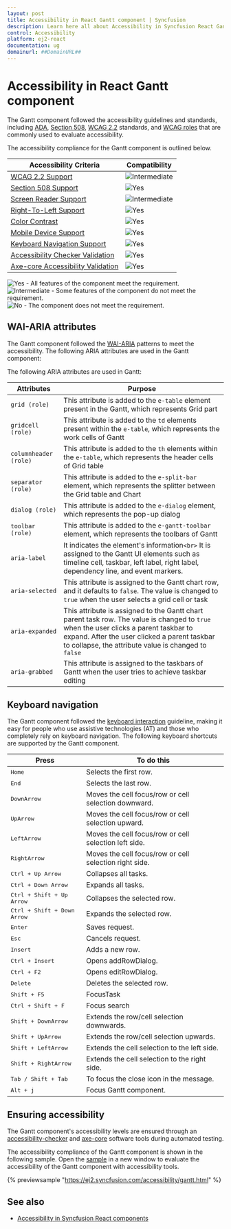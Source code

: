 ```yaml
---
layout: post
title: Accessibility in React Gantt component | Syncfusion
description: Learn here all about Accessibility in Syncfusion React Gantt component of Syncfusion Essential JS 2 and more.
control: Accessibility 
platform: ej2-react
documentation: ug
domainurl: ##DomainURL##
---
```


# Accessibility in React Gantt component

The Gantt component followed the accessibility guidelines and standards, including [ADA](https://www.ada.gov/), [Section 508](https://www.section508.gov/), [WCAG 2.2](https://www.w3.org/TR/WCAG22/) standards, and [WCAG roles](https://www.w3.org/TR/wai-aria/#roles) that are commonly used to evaluate accessibility.

The accessibility compliance for the Gantt component is outlined below.

| Accessibility Criteria | Compatibility |
| -- | -- |
| [WCAG 2.2 Support](../common/accessibility#accessibility-standards) | <img src="https://cdn.syncfusion.com/content/images/landing-page/intermediate.png" alt="Intermediate"> |
| [Section 508 Support](../common/accessibility#accessibility-standards) | <img src="https://cdn.syncfusion.com/content/images/landing-page/yes.png" alt="Yes"> |
| [Screen Reader Support](../common/accessibility#screen-reader-support) | <img src="https://cdn.syncfusion.com/content/images/landing-page/intermediate.png" alt="Intermediate"> |
| [Right-To-Left Support](../common/accessibility#right-to-left-support) | <img src="https://cdn.syncfusion.com/content/images/landing-page/yes.png" alt="Yes"> |
| [Color Contrast](../common/accessibility#color-contrast) | <img src="https://cdn.syncfusion.com/content/images/landing-page/yes.png" alt="Yes"> |
| [Mobile Device Support](../common/accessibility#mobile-device-support) | <img src="https://cdn.syncfusion.com/content/images/landing-page/yes.png" alt="Yes"> |
| [Keyboard Navigation Support](../common/accessibility#keyboard-navigation-support) | <img src="https://cdn.syncfusion.com/content/images/landing-page/yes.png" alt="Yes"> |
| [Accessibility Checker Validation](../common/accessibility#ensuring-accessibility) | <img src="https://cdn.syncfusion.com/content/images/landing-page/yes.png" alt="Yes"> |
| [Axe-core Accessibility Validation](../common/accessibility#ensuring-accessibility) | <img src="https://cdn.syncfusion.com/content/images/landing-page/yes.png" alt="Yes"> |

<style>
    .post .post-content img {
        display: inline-block;
        margin: 0.5em 0;
    }
</style>
<div><img src="https://cdn.syncfusion.com/content/images/landing-page/yes.png" alt="Yes"> - All features of the component meet the requirement.</div>

<div><img src="https://cdn.syncfusion.com/content/images/landing-page/intermediate.png" alt="Intermediate"> - Some features of the component do not meet the requirement.</div>

<div><img src="https://cdn.syncfusion.com/content/images/landing-page/no.png" alt="No"> - The component does not meet the requirement.</div>

## WAI-ARIA attributes

The Gantt component followed the [WAI-ARIA](https://www.w3.org/WAI/ARIA/apg/patterns) patterns to meet the accessibility. The following ARIA attributes are used in the Gantt component:

The following ARIA attributes are used in Gantt:

| Attributes | Purpose |
| --- | --- |
| `grid (role)` | This attribute is added to the `e-table` element present in the Gantt, which represents Grid part |
| `gridcell (role)` | This attribute is added to the `td` elements present within the `e-table`, which represents the work cells of Gantt |
| `columnheader (role)` | This attribute is added to the `th` elements within the `e-table`, which represents the header cells of Grid table |
| `separator (role)` | This attribute is added to the `e-split-bar` element, which represents the splitter between the Grid table and Chart |
| `dialog (role)` | This attribute is added to the `e-dialog` element, which represents the pop-up dialog |
| `toolbar (role)` | This attribute is added to the `e-gantt-toolbar` element, which represents the toolbars of Gantt |
| `aria-label` | It indicates the element's information`<br>` It is assigned to the Gantt UI elements such as timeline cell, taskbar, left label, right label, dependency line, and event markers. |
| `aria-selected` | This attribute is assigned to the Gantt chart row, and it defaults to `false`. The value is changed to `true` when the user selects a grid cell or task |
| `aria-expanded` | This attribute is assigned to the Gantt chart parent task row. The value is changed to `true` when the user clicks a parent taskbar to expand. After the user clicked a parent taskbar to collapse, the attribute value is changed to `false` |
| `aria-grabbed` | This attribute is assigned to the taskbars of Gantt when the user tries to achieve taskbar editing |

## Keyboard navigation

The Gantt component followed the [keyboard interaction](https://www.w3.org/WAI/ARIA/apg/patterns) guideline, making it easy for people who use assistive technologies (AT) and those who completely rely on keyboard navigation. The following keyboard shortcuts are supported by the Gantt component.

| **Press** | **To do this** |
| --- | --- |
| <kbd>Home</kbd> | Selects the first row. |
| <kbd>End</kbd> | Selects the last row. |
| <kbd>DownArrow</kbd> | Moves the cell focus/row or cell selection downward. |
| <kbd>UpArrow</kbd> | Moves the cell focus/row or cell selection upward. |
| <kbd>LeftArrow</kbd> | Moves the cell focus/row or cell selection left side. |
| <kbd>RightArrow</kbd> | Moves the cell focus/row or cell selection right side. |
| <kbd>Ctrl + Up Arrow</kbd> | Collapses all tasks. |
| <kbd>Ctrl + Down Arrow</kbd> | Expands all tasks. |
| <kbd>Ctrl + Shift + Up Arrow</kbd> | Collapses the selected row. |
| <kbd>Ctrl + Shift + Down Arrow</kbd> | Expands the selected row. |
|<kbd>Enter</kbd> | Saves request. |
| <kbd>Esc</kbd> | Cancels request. |
| <kbd>Insert</kbd> | Adds a new row. |
| <kbd>Ctrl + Insert</kbd> | Opens addRowDialog. |
| <kbd>Ctrl + F2</kbd> | Opens editRowDialog. |
| <kbd>Delete</kbd> | Deletes the selected row. |
| <kbd>Shift + F5</kbd> | FocusTask |
| <kbd>Ctrl + Shift + F</kbd> | Focus search |
| <kbd>Shift + DownArrow</kbd> | Extends the row/cell selection downwards. |
| <kbd>Shift + UpArrow</kbd> | Extends the row/cell selection upwards. |
| <kbd>Shift + LeftArrow</kbd> | Extends the cell selection to the left side. |
| <kbd>Shift + RightArrow</kbd> | Extends the cell selection to the right side. |
| <kbd>Tab / Shift + Tab</kbd> | To focus the close icon in the message. |
| <kbd>Alt + j</kbd> | Focus Gantt component. |

## Ensuring accessibility

The Gantt component's accessibility levels are ensured through an [accessibility-checker](https://www.npmjs.com/package/accessibility-checker) and [axe-core](https://www.npmjs.com/package/axe-core) software tools during automated testing.

The accessibility compliance of the Gantt component is shown in the following sample. Open the [sample](https://ej2.syncfusion.com/accessibility/gantt.html) in a new window to evaluate the accessibility of the Gantt component with accessibility tools.

{% previewsample "https://ej2.syncfusion.com/accessibility/gantt.html" %}

## See also

* [Accessibility in Syncfusion React components](../common/accessibility)
